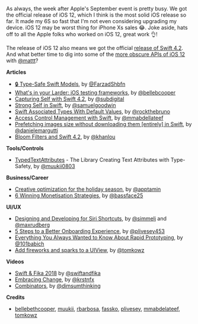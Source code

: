 As always, the week after Apple's September event is pretty busy. We got the official release of iOS 12, which I think is the most solid iOS release so far. It made my 6S so fast that I'm not even considering upgrading my device. iOS 12 may be worst thing for iPhone Xs sales 😂. Joke aside, hats off to all the Apple folks who worked on iOS 12, great work 👌!

The release of iOS 12 also means we got the official [release of Swift 4.2](https://swift.org/blog/swift-4-2-released/). And what better time to dig into some of the [more obscure APIs of iOS 12](https://nshipster.com/ios-12/) with [@mattt](https://twitter.com/mattt)?

**Articles**

* [🔒 Type-Safe Swift Models](https://medium.com/@farzadshbfn/type-safe-swift-models-fce55d6eccc7), by [@FarzadShbfn](https://twitter.com/FarzadShbfn)
* [What's in your Larder: iOS testing frameworks](https://larder.io/blog/larder-links-07-ios-testing/), by [@bellebcooper](http://www.twitter.com/bellebcooper)
* [Capturing Self with Swift 4.2](https://benscheirman.com/2018/09/capturing-self-with-swift-4-2/), by [@subdigital](https://twitter.com/subdigital)
* [Strong Self in Swift](http://roundwallsoftware.com/strong-self/), by [@samuelgoodwin](https://twitter.com/samuelgoodwin)
* [Swift Associated Types With Default Values](https://swiftrocks.com/swift-associated-types-with-default-values.html), by [@rockthebruno](https://twitter.com/rockthebruno)
* [Access Control Management with Swift](https://medium.com/ios-os-x-development/access-control-management-with-swift-cc3c3d68cbc3), by [@mmabdellateef](https://twitter.com/mmabdellateef)
* [Prefetching images size without downloading them [entirely] in Swift](http://danielemargutti.com/2018/09/09/prefetching-images-size-without-downloading-them-entirely-in-swift/), by [@danielemargutti](https://twitter.com/danielemargutti)
* [Bloom Filters and Swift 4.2](http://khanlou.com/2018/09/bloom-filters/), by [@khanlou](https://twitter.com/khanlou)

**Tools/Controls**

* [TypedTextAttributes](https://github.com/muukii/TypedTextAttributes) - The Library Creating Text Attributes with Type-Safety, by [@muukii0803](https://twitter.com/muukii0803)

**Business/Career**

* [Creative optimization for the holiday season](https://www.apptamin.com/blog/holiday-creative-optimization/), by [@apptamin](https://twitter.com/apptamin)
* [6 Winning Monetisation Strategies](https://blog.novoda.com/6-winning-monetisation-strategies/), by [@bassface25](https://twitter.com/bassface25)

**UI/UX**

* [Designing and Developing for Siri Shortcuts](http://blog.maxrudberg.com/post/178153402778/designing-and-developing-for-siri-shortcuts), by [@simmelj](https://twitter.com/simmelj) and [@maxrudberg](https://twitter.com/maxrudberg)
* [5 Steps to a Better Onboarding Experience](https://medium.com/device-blogs/5-steps-to-a-better-onboarding-experience-11945f0b8abf), by [@plivesey453](https://twitter.com/plivesey453)
* [Everything You Always Wanted to Know About Rapid Prototyping](https://www.shopify.com/partners/blog/rapid-prototyping), by [@101babich](https://twitter.com/101babich)
* [Add fireworks and sparks to a UIView](http://szulctomasz.com/programming-blog/2018/09/add-fireworks-and-sparks-to-a-uiview/), by [@tomkowz](https://twitter.com/tomkowz)

**Videos**

* [Swift & Fika 2018](https://www.youtube.com/watch?v=EPXodAD6wXI) by [@swiftandfika](https://twitter.com/swiftandfika)
* [Embracing Change](https://vimeo.com/290295358), by [@krstnfx](http://twitter.com/krstnfx)
* [Combinators](https://vimeo.com/290272240), by [@dimsumthinking](https://twitter.com/dimsumthinking)

**Credits**

* [bellebethcooper](https://github.com/bellebethcooper), [muukii](https://github.com/muukii), [rbarbosa](https://github.com/rbarbosa), [fassko](https://github.com/fassko), [plivesey](https://github.com/plivesey), [mmabdelateef](https://github.com/mmabdelateef), [tomkowz](https://github.com/tomkowz)
